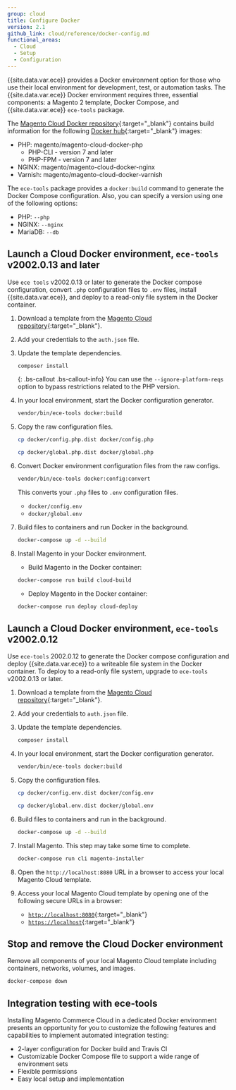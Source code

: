 ```yaml
---
group: cloud
title: Configure Docker
version: 2.1
github_link: cloud/reference/docker-config.md
functional_areas:
  - Cloud
  - Setup
  - Configuration
---
```


{{site.data.var.ece}} provides a Docker environment option for those who use their local environment for development, test, or automation tasks. The {{site.data.var.ece}} Docker environment requires three, essential components: a Magento 2 template, Docker Compose, and {{site.data.var.ece}} `ece-tools` package.

The [Magento Cloud Docker repository](https://github.com/magento/magento-cloud-docker){:target="\_blank"} contains build information for the following [Docker hub](https://hub.docker.com/r/magento/){:target="\_blank"} images:

- PHP: magento/magento-cloud-docker-php
    -  PHP-CLI - version 7 and later
    -  PHP-FPM - version 7 and later
- NGINX: magento/magento-cloud-docker-nginx
- Varnish: magento/magento-cloud-docker-varnish

The `ece-tools` package provides a `docker:build` command to generate the Docker Compose configuration. Also, you can specify a version using one of the following options:

- PHP: `--php`
- NGINX: `--nginx`
- MariaDB: `--db`

## Launch a Cloud Docker environment, `ece-tools` v2002.0.13 and later

Use `ece tools` v2002.0.13 or later to generate the Docker compose configuration, convert `.php` configuration files to `.env` files, install {{site.data.var.ece}}, and deploy to a read-only file system in the Docker container.

1.  Download a template from the [Magento Cloud repository](https://github.com/magento/magento-cloud){:target="\_blank"}.

1.  Add your credentials to the `auth.json` file.

1.  Update the template dependencies.

    ```bash
    composer install
    ```

    {: .bs-callout .bs-callout-info}
    You can use the `--ignore-platform-reqs` option to bypass restrictions related to the PHP version.

1. In your local environment, start the Docker configuration generator.

    ```bash
    vendor/bin/ece-tools docker:build
    ```

1. Copy the raw configuration files.

    ```bash
    cp docker/config.php.dist docker/config.php
    ```

    ```bash
    cp docker/global.php.dist docker/global.php
    ```

1. Convert Docker environment configuration files from the raw configs.

    ```bash
    vendor/bin/ece-tools docker:config:convert
    ```

    This converts your `.php` files to `.env` configuration files.

    * `docker/config.env`
    * `docker/global.env`

1. Build files to containers and run Docker in the background.

    ```bash
    docker-compose up -d --build
    ```

1. Install Magento in your Docker environment.

    * Build Magento in the Docker container:

    ```bash
    docker-compose run build cloud-build
    ```

    * Deploy Magento in the Docker container:

    ```bash
    docker-compose run deploy cloud-deploy
    ```

## Launch a Cloud Docker environment, `ece-tools` v2002.0.12

Use `ece-tools` 2002.0.12 to generate the Docker compose configuration and deploy {{site.data.var.ece}} to a writeable file system in the Docker container. To deploy to a read-only file system, upgrade to `ece-tools` v2002.0.13 or later.

1.  Download a template from the [Magento Cloud repository](https://github.com/magento/magento-cloud){:target="\_blank"}.
1.  Add your credentials to `auth.json` file.
1.  Update the template dependencies.

    ```bash
    composer install
    ```

1.  In your local environment, start the Docker configuration generator.

    ```bash
    vendor/bin/ece-tools docker:build
    ```

1.  Copy the configuration files.

    ```bash
	cp docker/config.env.dist docker/config.env
    ```

    ```bash
	cp docker/global.env.dist docker/global.env
    ```

1.  Build files to containers and run in the background.

    ```bash
    docker-compose up -d --build
    ```

1.  Install Magento. This step may take some time to complete.

    ```bash
    docker-compose run cli magento-installer
    ```

1.  Open the `http://localhost:8080` URL in a browser to access your local Magento Cloud template.


1. Access your local Magento Cloud template by opening one of the following secure URLs in a browser:

    -  [`http://localhost:8080`](http://localhost:8080){:target="\_blank"}
    -  [`https://localhost`](https://localhost){:target="\_blank"}

## Stop and remove the Cloud Docker environment

Remove all components of your local Magento Cloud template including containers, networks, volumes, and images.

```bash
docker-compose down
```

## Integration testing with ece-tools
Installing Magento Commerce Cloud in a dedicated Docker environment presents an opportunity for you to customize the following features and capabilities to implement automated integration testing:

-  2-layer configuration for Docker build and Travis CI
-  Customizable Docker Compose file to support a wide range of environment sets
-  Flexible permissions
-  Easy local setup and implementation
